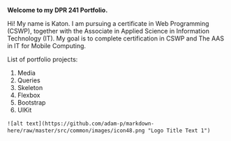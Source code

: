 **Welcome to my DPR 241 Portfolio.**

Hi! My name is Katon. I am pursuing a certificate in Web Programming (CSWP), together with the Associate in    Applied Science in Information Technology (IT).    My goal is to complete certification in CSWP and The AAS in IT for Mobile Computing. 

List of portfolio projects:  
  1. Media  
  2. Queries  
  3. Skeleton  
  4. Flexbox  
  5. Bootstrap  
  6. UIKit   

    ![alt text](https://github.com/adam-p/markdown-here/raw/master/src/common/images/icon48.png "Logo Title Text 1")

